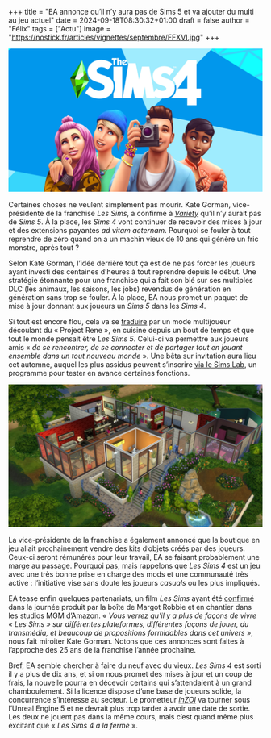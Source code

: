 +++
title = "EA annonce qu’il n’y aura pas de Sims 5 et va ajouter du multi au jeu actuel"
date = 2024-09-18T08:30:32+01:00
draft = false
author = "Félix"
tags = ["Actu"]
image = "https://nostick.fr/articles/vignettes/septembre/FFXVI.jpg"
+++

![Les Sims 4](sims4.jpg "C’est reparti pour une décennie") 

Certaines choses ne veulent simplement pas mourir. Kate Gorman, vice-présidente de la franchise *Les Sims*, a confirmé à *[Variety](https://variety.com/2024/gaming/news/the-sims-5-update-multiplayer-creator-content-ea-interview-1236142010/)* qu’il n’y aurait pas de *Sims 5*. À la place, les *Sims 4* vont continuer de recevoir des mises à jour et des extensions payantes *ad vitam aeternam*. Pourquoi se fouler à tout reprendre de zéro quand on a un machin vieux de 10 ans qui génère un fric monstre, après tout ?

Selon Kate Gorman, l’idée derrière tout ça est de ne pas forcer les joueurs ayant investi des centaines d’heures à tout reprendre depuis le début. Une stratégie étonnante pour une franchise qui a fait son blé sur ses multiples DLC (les animaux, les saisons, les jobs) revendus de génération en génération sans trop se fouler. À la place, EA nous promet un paquet de mise à jour donnant aux joueurs un *Sims 5* dans les *Sims 4*.

Si tout est encore flou, cela va se [traduire](https://www.ea.com/fr-fr/games/the-sims/news/the-future-of-the-sims) par un mode multijoueur découlant du « Project Rene », en cuisine depuis un bout de temps et que tout le monde pensait être *Les Sims 5*. Celui-ci va permettre aux joueurs amis « *de se rencontrer, de se connecter et de partager tout en jouant ensemble dans un tout nouveau monde* ». Une bêta sur invitation aura lieu cet automne, auquel les plus assidus peuvent s’inscrire [via le Sims Lab](https://ea.arcsivr.com/Portal/ea-cte/default), un programme pour tester en avance certaines fonctions.

![Les Sims 4](sims42.jpg) 

La vice-présidente de la franchise a également annoncé que la boutique en jeu allait prochainement vendre des kits d’objets créés par des joueurs. Ceux-ci seront rémunérés pour leur travail, EA se faisant probablement une marge au passage. Pourquoi pas, mais rappelons que *Les Sims 4* est un jeu avec une très bonne prise en charge des mods et une communauté très active : l’initiative vise sans doute les joueurs *casuals* ou les plus impliqués.

EA tease enfin quelques partenariats, un film *Les Sims* ayant été [confirmé](https://variety.com/2024/film/news/the-sims-movie-plot-details-amazon-ea-margot-robbie-1236142126/) dans la journée produit par la boîte de Margot Robbie et en chantier dans les studios MGM d’Amazon. « *Vous verrez qu'il y a plus de façons de vivre « Les Sims » sur différentes plateformes, différentes façons de jouer, du transmédia, et beaucoup de propositions formidables dans cet univers* », nous fait miroiter Kate Gorman. Notons que ces annonces sont faites à l’approche des 25 ans de la franchise l’année prochaine.
 
Bref, EA semble chercher à faire du neuf avec du vieux. *Les Sims 4* est sorti il y a plus de dix ans, et si on nous promet des mises à jour et un coup de frais, la nouvelle pourra en décevoir certains qui s’attendaient à un grand chamboulement. Si la licence dispose d’une base de joueurs solide, la concurrence s’intéresse au secteur. Le prometteur *[inZOI](https://store.steampowered.com/app/2456740/inZOI/)* va tourner sous l’Unreal Engine 5 et ne devrait plus trop tarder à avoir une date de sortie. Les deux ne jouent pas dans la même cours, mais c’est quand même plus excitant que « *Les Sims 4 à la ferme* ».